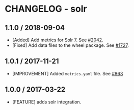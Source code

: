# CHANGELOG - solr

## 1.1.0 / 2018-09-04

* [Added] Add metrics for Solr 7. See [#2042](https://github.com/DataDog/integrations-core/pull/2042).
* [Fixed] Add data files to the wheel package. See [#1727](https://github.com/DataDog/integrations-core/pull/1727).

## 1.0.1 / 2017-11-21

* [IMPROVEMENT] Added `metrics.yaml` file. See [#863][]

## 1.0.0 / 2017-03-22

* [FEATURE] adds solr integration.

<!--- The following link definition list is generated by PimpMyChangelog --->
[#863]: https://github.com/DataDog/integrations-core/issues/863
